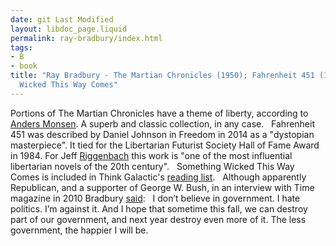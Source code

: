 ```yaml
---
date: git Last Modified
layout: libdoc_page.liquid
permalink: ray-bradbury/index.html
tags:
- B
- book
title: "Ray Bradbury - The Martian Chronicles (1950); Fahrenheit 451 (1953); Something
  Wicked This Way Comes"
---
```


Portions of The Martian Chronicles have a theme of  liberty, according to <a href="http://lfs.org/newsletter/030/03/FiftyWorks.shtml">Anders Monsen</a>. A  superb and classic collection, in any case.
 
Fahrenheit 451 was described by Daniel Johnson in Freedom in 2014 as a  "dystopian masterpiece". It tied for the Libertarian Futurist Society Hall of Fame  Award in 1984. For Jeff <a href="http://mises.org/daily/4650/Revisit-Bradburys-Fahrenheit-451"> Riggenbach</a> this work is "one of the most influential libertarian novels of  the 20th century".
 
Something Wicked This Way Comes  is included in Think Galactic's <a href="http://thinkgalactic.org/reading-lists/by-author/">reading list</a>.
 
Although apparently Republican, and a  supporter of George W. Bush, in an interview with Time magazine in 2010  Bradbury <a href="http://prometheus-unbound.org/2012/06/16/article-ray-bradbury-anarchist-at-heart/"> said</a>:
 
I don’t believe in government. I hate politics. I’m  against it. And I hope that sometime this fall, we can destroy part of our  government, and next year destroy even more of it. The less government, the  happier I will be.
